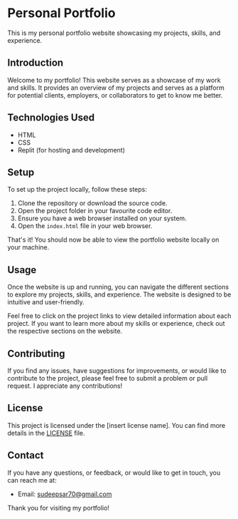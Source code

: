 
# Personal Portfolio

This is my personal portfolio website showcasing my projects, skills, and experience.

## Introduction

Welcome to my portfolio! This website serves as a showcase of my work and skills. It provides an overview of my projects and serves as a platform for potential clients, employers, or collaborators to get to know me better.

## Technologies Used

- HTML
- CSS
- Replit (for hosting and development)

## Setup

To set up the project locally, follow these steps:

1. Clone the repository or download the source code.
2. Open the project folder in your favourite code editor.
3. Ensure you have a web browser installed on your system.
4. Open the `index.html` file in your web browser.

That's it! You should now be able to view the portfolio website locally on your machine.

## Usage

Once the website is up and running, you can navigate the different sections to explore my projects, skills, and experience. The website is designed to be intuitive and user-friendly.

Feel free to click on the project links to view detailed information about each project. If you want to learn more about my skills or experience, check out the respective sections on the website.


## Contributing

If you find any issues, have suggestions for improvements, or would like to contribute to the project, please feel free to submit a problem or pull request. I appreciate any contributions!

## License

This project is licensed under the [insert license name]. You can find more details in the [LICENSE](/LICENSE) file.

## Contact

If you have any questions, or feedback, or would like to get in touch, you can reach me at:

- Email: sudeepsar70@gmail.com
  

Thank you for visiting my portfolio!
